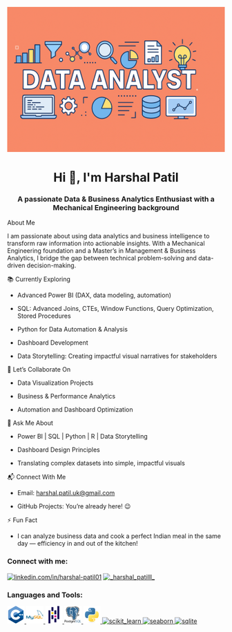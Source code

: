 ![MasterHead](https://github.com/Harshalpatil9767/British_Airways_Analysis/blob/d307477c0f13adae684e9a6a2c3b33f717a56a71/Banner_image.png)
<h1 align="center">Hi 👋, I'm Harshal Patil</h1>
<h3 align="center">A passionate Data & Business Analytics Enthusiast with a Mechanical Engineering background</h3>


About Me
   
   I am passionate about using data analytics and business intelligence to transform raw information into actionable insights.
   With a Mechanical Engineering foundation and a Master’s in Management & Business Analytics, I bridge the gap between technical problem-solving and data-driven decision-making.

📚 Currently Exploring

- Advanced Power BI (DAX, data modeling, automation)

- SQL: Advanced Joins, CTEs, Window Functions, Query Optimization, Stored Procedures

- Python for Data Automation & Analysis

- Dashboard Development
  
- Data Storytelling: Creating impactful visual narratives for stakeholders

🤝 Let’s Collaborate On

- Data Visualization Projects

- Business & Performance Analytics

- Automation and Dashboard Optimization

💬 Ask Me About

- Power BI | SQL | Python | R | Data Storytelling

- Dashboard Design Principles

- Translating complex datasets into simple, impactful visuals

📬 Connect With Me
- Email: harshal.patil.uk@gmail.com

- GitHub Projects: You’re already here! 😉

⚡ Fun Fact

- I can analyze business data and cook a perfect Indian meal in the same day — efficiency in and out of the kitchen!





<h3 align="left">Connect with me:</h3>
<p align="left">
<a href="https://linkedin.com/in/linkedin.com/in/harshal-patil01" target="blank"><img align="center" src="https://raw.githubusercontent.com/rahuldkjain/github-profile-readme-generator/master/src/images/icons/Social/linked-in-alt.svg" alt="linkedin.com/in/harshal-patil01" height="30" width="40" /></a>
<a href="https://instagram.com/_harshal_patilll_" target="blank"><img align="center" src="https://raw.githubusercontent.com/rahuldkjain/github-profile-readme-generator/master/src/images/icons/Social/instagram.svg" alt="_harshal_patilll_" height="30" width="40" /></a>
</p>

<h3 align="left">Languages and Tools:</h3>
<p align="left"> <a href="https://www.w3schools.com/cpp/" target="_blank" rel="noreferrer"> <img src="https://raw.githubusercontent.com/devicons/devicon/master/icons/cplusplus/cplusplus-original.svg" alt="cplusplus" width="40" height="40"/> </a> <a href="https://www.mysql.com/" target="_blank" rel="noreferrer"> <img src="https://raw.githubusercontent.com/devicons/devicon/master/icons/mysql/mysql-original-wordmark.svg" alt="mysql" width="40" height="40"/> </a> <a href="https://pandas.pydata.org/" target="_blank" rel="noreferrer"> <img src="https://raw.githubusercontent.com/devicons/devicon/2ae2a900d2f041da66e950e4d48052658d850630/icons/pandas/pandas-original.svg" alt="pandas" width="40" height="40"/> </a> <a href="https://www.postgresql.org" target="_blank" rel="noreferrer"> <img src="https://raw.githubusercontent.com/devicons/devicon/master/icons/postgresql/postgresql-original-wordmark.svg" alt="postgresql" width="40" height="40"/> </a> <a href="https://www.python.org" target="_blank" rel="noreferrer"> <img src="https://raw.githubusercontent.com/devicons/devicon/master/icons/python/python-original.svg" alt="python" width="40" height="40"/> </a> <a href="https://scikit-learn.org/" target="_blank" rel="noreferrer"> <img src="https://upload.wikimedia.org/wikipedia/commons/0/05/Scikit_learn_logo_small.svg" alt="scikit_learn" width="40" height="40"/> </a> <a href="https://seaborn.pydata.org/" target="_blank" rel="noreferrer"> <img src="https://seaborn.pydata.org/_images/logo-mark-lightbg.svg" alt="seaborn" width="40" height="40"/> </a> <a href="https://www.sqlite.org/" target="_blank" rel="noreferrer"> <img src="https://www.vectorlogo.zone/logos/sqlite/sqlite-icon.svg" alt="sqlite" width="40" height="40"/> </a> </p>
